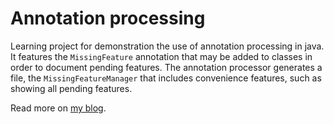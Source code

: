 # Annotation processing

Learning project for demonstration the use of annotation processing in java.
It features the `MissingFeature` annotation that may be added to classes in order to document pending features.
The annotation processor generates a file, the `MissingFeatureManager` that includes convenience features, such as showing all pending features.

Read more on [my blog](https://www.adrianbartnik.de/blog).
